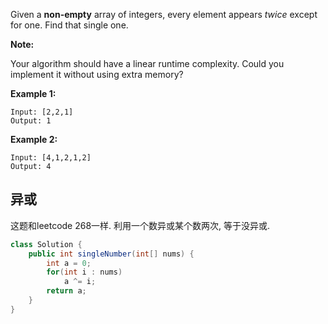 Given a **non-empty** array of integers, every element appears *twice* except for one. Find that single one.

**Note:**

Your algorithm should have a linear runtime complexity. Could you implement it without using extra memory?

**Example 1:**

```
Input: [2,2,1]
Output: 1
```

**Example 2:**

```
Input: [4,1,2,1,2]
Output: 4
```

## 异或

这题和leetcode 268一样. 利用一个数异或某个数两次, 等于没异或.

```java
class Solution {
    public int singleNumber(int[] nums) {
        int a = 0;
        for(int i : nums)
            a ^= i;
        return a;
    }
}
```

